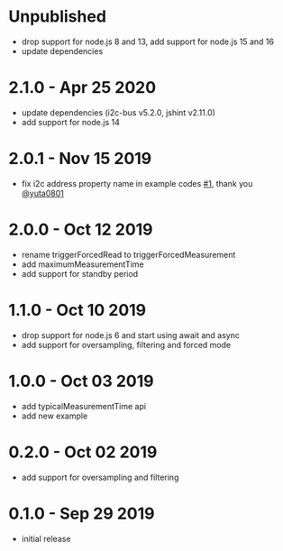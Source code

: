 Unpublished
===========

  * drop support for node.js 8 and 13, add support for node.js 15 and 16
  * update dependencies

2.1.0 - Apr 25 2020
===================

  * update dependencies (i2c-bus v5.2.0, jshint v2.11.0)
  * add support for node.js 14

2.0.1 - Nov 15 2019
===================

  * fix i2c address property name in example codes [#1](https://github.com/fivdi/bme280/pull/1), thank you [@yuta0801](https://github.com/yuta0801)

2.0.0 - Oct 12 2019
===================

  * rename triggerForcedRead to triggerForcedMeasurement
  * add maximumMeasurementTime
  * add support for standby period

1.1.0 - Oct 10 2019
===================

  * drop support for node.js 6 and start using await and async
  * add support for oversampling, filtering and forced mode

1.0.0 - Oct 03 2019
===================

  * add typicalMeasurementTime api
  * add new example

0.2.0 - Oct 02 2019
===================

  * add support for oversampling and filtering

0.1.0 - Sep 29 2019
===================

  * initial release

